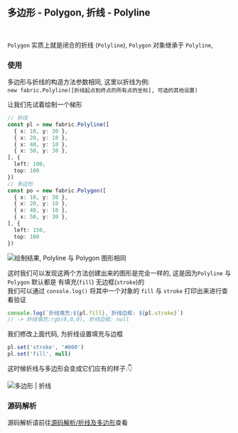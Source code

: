 ## 多边形 - Polygon, 折线 - Polyline
<br/>

`Polygon` 实质上就是闭合的折线 (`Polyline`),
`Polygon` 对象继承于 `Polyline`, 

### 使用

多边形与折线的构造方法参数相同, 这里以折线为例:  
`new fabric.Polyline([折线起点到终点的所有点的坐标], 可选的其他设置)`

让我们先试着绘制一个梯形

```ts
// 折线
const pl = new fabric.Polyline([
  { x: 10, y: 30 },
  { x: 20, y: 10 },
  { x: 40, y: 10 },
  { x: 50, y: 30 },
], {
  left: 100,
  top: 100
})
// 多边形
const po = new fabric.Polygon([
  { x: 10, y: 30 },
  { x: 20, y: 10 },
  { x: 40, y: 10 },
  { x: 50, y: 30 },
], {
  left: 150,
  top: 100
})
```

<Image src="https://s2.loli.net/2022/12/01/ACgDhFdkL2NMlxi.png" title="绘制结果, Polyline 与 Polygon 图形相同" />

这时我们可以发现这两个方法创建出来的图形是完全一样的, 这是因为`Polyline` 与 `Polygon` 默认都是
有填充(`fill`) 无边框(`stroke`)的  
我们可以通过 `console.log()` 将其中一个对象的 `fill` 与 `stroke` 打印出来进行查看验证

```ts
console.log(`折线填充:${pl.fill}, 折线边框: ${pl.stroke}`)
// -> 折线填充:rgb(0,0,0), 折线边框: null
```
我们修改上面代码, 为折线设置填充与边框

```ts
pl.set('stroke', '#000')
pl.set('fill', null)
```

这时候折线与多边形会变成它们应有的样子.👇

<Image src="https://s2.loli.net/2022/12/01/M5gsGXeDEbH19iy.png" title="多边形 | 折线" />

### 源码解析

源码解析请前往[源码解析/折线及多边形](/fabric/source/polygon.md)查看

